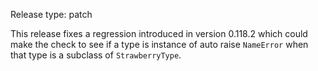 Release type: patch

This release fixes a regression introduced in version 0.118.2 which
could make the check to see if a type is instance of auto raise
`NameError` when that type is a subclass of `StrawberryType`.
